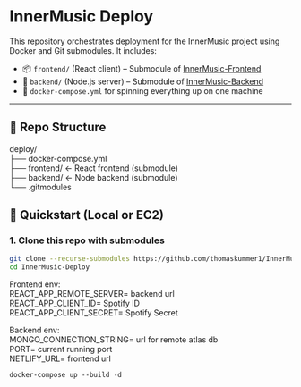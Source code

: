 # InnerMusic Deploy

This repository orchestrates deployment for the InnerMusic project using Docker and Git submodules. It includes:

- 📦 `frontend/` (React client) – Submodule of [InnerMusic-Frontend](https://github.com/thomaskummer1/InnerMusic-Frontend)
- 🔧 `backend/` (Node.js server) – Submodule of [InnerMusic-Backend](https://github.com/thomaskummer1/InnerMusic-Backend)
- 🐳 `docker-compose.yml` for spinning everything up on one machine

---

## 🧱 Repo Structure

deploy/<br>
├── docker-compose.yml<br>
├── frontend/ ← React frontend (submodule)<br>
├── backend/ ← Node backend (submodule)<br>
└── .gitmodules<br>

## 🚀 Quickstart (Local or EC2)

### 1. Clone this repo with submodules

```bash
git clone --recurse-submodules https://github.com/thomaskummer1/InnerMusic-Deploy.git
cd InnerMusic-Deploy
```

Frontend env:<br>
REACT_APP_REMOTE_SERVER= backend url<br>
REACT_APP_CLIENT_ID= Spotify ID<br>
REACT_APP_CLIENT_SECRET= Spotify Secret<br>

Backend env:<br>
MONGO_CONNECTION_STRING= url for remote atlas db<br>
PORT= current running port<br>
NETLIFY_URL= frontend url<br>

```
docker-compose up --build -d
```
